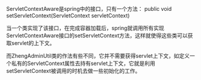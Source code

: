 
ServletContextAware是spring中的接口，只有一个方法：
public void setServletContext(ServletContext servletContext)

当一个类实现了该接口，在完成容器加载后，spring就调用所有实现ServletContextAware接口的setServletContext方法，这样就使得这些类可以获取servlet的上下文。

而ZhengAdminUtil类的作法有些不同，它并不需要获得servlet上下文，如定义一个私有的ServletContext属性去持有servlet上下文，它就是利用setServletContext被调用的时机去做一些初始化的工作。

